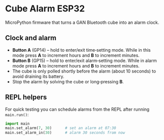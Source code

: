 # Cube Alarm ESP32

MicroPython firmware that turns a GAN Bluetooth cube into an alarm clock.

## Clock and alarm

- **Button A** (GP14) – hold to enter/exit time‑setting mode. While in this mode
  press **A** to increment hours and **B** to increment minutes.
- **Button B** (GP15) – hold to enter/exit alarm‑setting mode. While in alarm
  mode press **A** to increment hours and **B** to increment minutes.
- The cube is only polled shortly before the alarm (about 10 seconds) to avoid
  draining its battery.
- Stop the alarm by solving the cube or long‑pressing **B**.

## REPL helpers

For quick testing you can schedule alarms from the REPL after running
`main.run()`:

```python
import main
main.set_alarm(7, 30)      # set an alarm at 07:30
main.set_alarm_in(30)      # alarm 30 seconds from now
```

